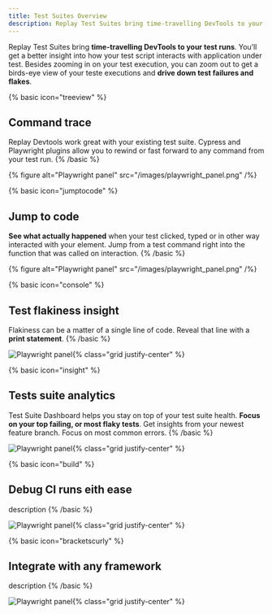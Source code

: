 ```yaml
---
title: Test Suites Overview
description: Replay Test Suites bring time-travelling DevTools to your existing Cypress, Playwright or any other test suites
---
```


Replay Test Suites bring **time-travelling DevTools to your test runs**. You’ll get a better insight into how your test script interacts with application under test. Besides zooming in on your test execution, you can zoom out to get a birds-eye view of your teste executions and **drive down test failures and flakes**.

{% basic icon="treeview" %}

## Command trace

Replay Devtools work great with your existing test suite. Cypress and Playwright plugins allow you to rewind or fast forward to any command from your test run.
{% /basic %}

{% figure alt="Playwright panel" src="/images/playwright_panel.png" /%}

{% basic icon="jumptocode" %}

## Jump to code

**See what actually happened** when your test clicked, typed or in other way interacted with your element. Jump from a test command right into the function that was called on interaction.
{% /basic %}

{% figure alt="Playwright panel" src="/images/playwright_panel.png" /%}

{% basic icon="console" %}

## Test flakiness insight

Flakiness can be a matter of a single line of code. Reveal that line with a **print statement**.
{% /basic %}

![Playwright panel](/images/playwright_panel.png){% class="grid justify-center" %}

{% basic icon="insight" %}

## Tests suite analytics

Test Suite Dashboard helps you stay on top of your test suite health. **Focus on your top failing, or most flaky tests**. Get insights from your newest feature branch. Focus on most common errors.
{% /basic %}

![Playwright panel](/images/playwright_panel.png){% class="grid justify-center" %}

{% basic icon="build" %}

## Debug CI runs eith ease

description
{% /basic %}

![Playwright panel](/images/playwright_panel.png){% class="grid justify-center" %}

{% basic icon="bracketscurly" %}

## Integrate with any framework

description
{% /basic %}

![Playwright panel](/images/playwright_panel.png){% class="grid justify-center" %}
